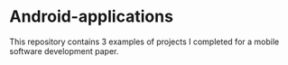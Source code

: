 # Android-applications
This repository contains 3 examples of projects I completed for a mobile software development paper.
